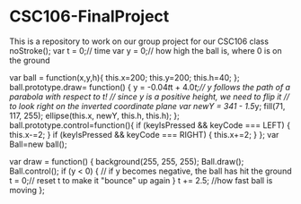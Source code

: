 # CSC106-FinalProject
This is a repository to work on our group project for our CSC106 class
noStroke();
var t = 0;// time
var y = 0;// how high the ball is, where 0 is on the ground

var ball = function(x,y,h){
    this.x=200;
    this.y=200;
    this.h=40;
};
ball.prototype.draw= function() {
    y = -0.04*t*t + 4.0*t;// y follows the path of a parabola with respect to t!
    // since y is a positive height, we need to flip it
    // to look right on the inverted coordinate plane
    var newY = 341 - 1.5*y;
    fill(71, 117, 255);
    ellipse(this.x, newY, this.h, this.h);
};
ball.prototype.control=function(){
   if (keyIsPressed && keyCode === LEFT) {
       this.x-=2;
   }
   if (keyIsPressed && keyCode === RIGHT) {
       this.x+=2;
   }
};
var Ball=new ball();

var draw = function() {
    background(255, 255, 255);
    Ball.draw();
    Ball.control();
    if (y < 0) { // if y becomes negative, the ball has hit the ground
        t = 0;// reset t to make it "bounce" up again
    }
    t += 2.5; //how fast ball is moving 
};
